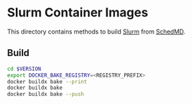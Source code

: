 # Slurm Container Images

This directory contains methods to build [Slurm] from [SchedMD].

## Build

```bash
cd $VERSION
export DOCKER_BAKE_REGISTRY=<REGISTRY_PREFIX>
docker buildx bake --print
docker buildx bake
docker buildx bake --push
```

<!-- Links -->

[schedmd]: https://www.schedmd.com/
[slurm]: https://slurm.schedmd.com/overview.html
